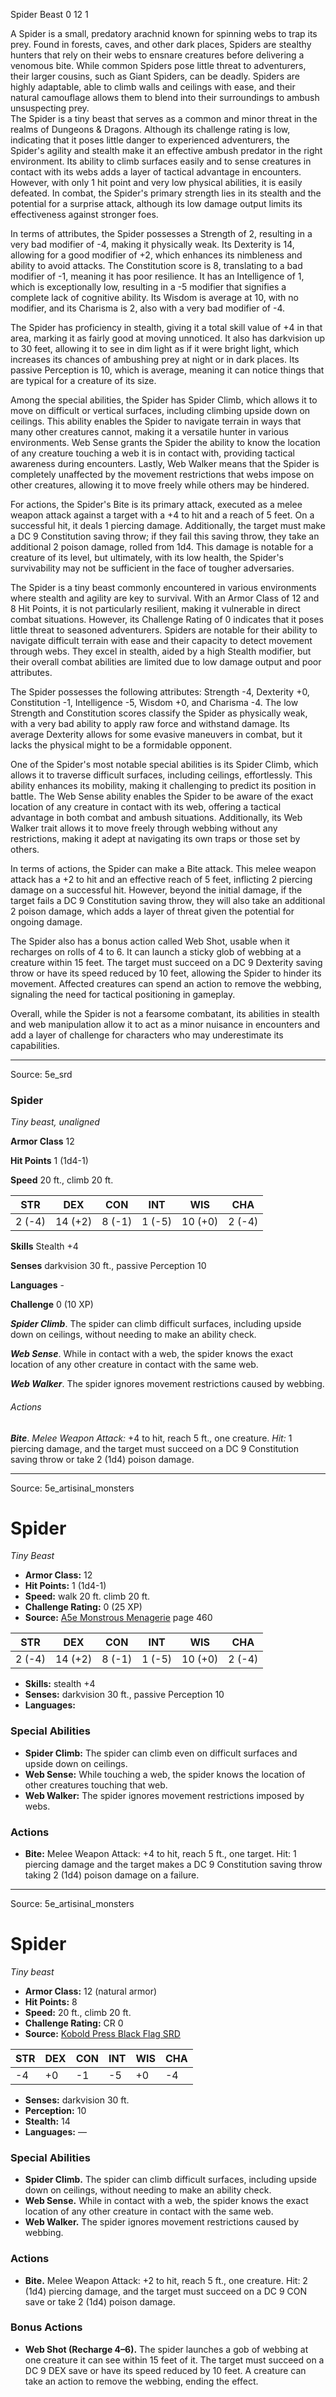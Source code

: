 <MonsterName/>Spider</MonsterName>
<CreatureType/>Beast</CreatureType>
<CR/>0</CR>
<AC/>12</AC>
<HP/>1</HP>
<summary>A Spider is a small, predatory arachnid known for spinning webs to trap its prey. Found in forests, caves, and other dark places, Spiders are stealthy hunters that rely on their webs to ensnare creatures before delivering a venomous bite. While common Spiders pose little threat to adventurers, their larger cousins, such as Giant Spiders, can be deadly. Spiders are highly adaptable, able to climb walls and ceilings with ease, and their natural camouflage allows them to blend into their surroundings to ambush unsuspecting prey.</summary>

<summary>The Spider is a tiny beast that serves as a common and minor threat in the realms of Dungeons & Dragons. Although its challenge rating is low, indicating that it poses little danger to experienced adventurers, the Spider's agility and stealth make it an effective ambush predator in the right environment. Its ability to climb surfaces easily and to sense creatures in contact with its webs adds a layer of tactical advantage in encounters. However, with only 1 hit point and very low physical abilities, it is easily defeated. In combat, the Spider's primary strength lies in its stealth and the potential for a surprise attack, although its low damage output limits its effectiveness against stronger foes.</summary>

<detail>

In terms of attributes, the Spider possesses a Strength of 2, resulting in a very bad modifier of -4, making it physically weak. Its Dexterity is 14, allowing for a good modifier of +2, which enhances its nimbleness and ability to avoid attacks. The Constitution score is 8, translating to a bad modifier of -1, meaning it has poor resilience. It has an Intelligence of 1, which is exceptionally low, resulting in a -5 modifier that signifies a complete lack of cognitive ability. Its Wisdom is average at 10, with no modifier, and its Charisma is 2, also with a very bad modifier of -4.

The Spider has proficiency in stealth, giving it a total skill value of +4 in that area, marking it as fairly good at moving unnoticed. It also has darkvision up to 30 feet, allowing it to see in dim light as if it were bright light, which increases its chances of ambushing prey at night or in dark places. Its passive Perception is 10, which is average, meaning it can notice things that are typical for a creature of its size.

Among the special abilities, the Spider has Spider Climb, which allows it to move on difficult or vertical surfaces, including climbing upside down on ceilings. This ability enables the Spider to navigate terrain in ways that many other creatures cannot, making it a versatile hunter in various environments. Web Sense grants the Spider the ability to know the location of any creature touching a web it is in contact with, providing tactical awareness during encounters. Lastly, Web Walker means that the Spider is completely unaffected by the movement restrictions that webs impose on other creatures, allowing it to move freely while others may be hindered.

For actions, the Spider's Bite is its primary attack, executed as a melee weapon attack against a target with a +4 to hit and a reach of 5 feet. On a successful hit, it deals 1 piercing damage. Additionally, the target must make a DC 9 Constitution saving throw; if they fail this saving throw, they take an additional 2 poison damage, rolled from 1d4. This damage is notable for a creature of its level, but ultimately, with its low health, the Spider's survivability may not be sufficient in the face of tougher adversaries.

The Spider is a tiny beast commonly encountered in various environments where stealth and agility are key to survival. With an Armor Class of 12 and 8 Hit Points, it is not particularly resilient, making it vulnerable in direct combat situations. However, its Challenge Rating of 0 indicates that it poses little threat to seasoned adventurers. Spiders are notable for their ability to navigate difficult terrain with ease and their capacity to detect movement through webs. They excel in stealth, aided by a high Stealth modifier, but their overall combat abilities are limited due to low damage output and poor attributes.

The Spider possesses the following attributes: Strength -4, Dexterity +0, Constitution -1, Intelligence -5, Wisdom +0, and Charisma -4. The low Strength and Constitution scores classify the Spider as physically weak, with a very bad ability to apply raw force and withstand damage. Its average Dexterity allows for some evasive maneuvers in combat, but it lacks the physical might to be a formidable opponent.

One of the Spider's most notable special abilities is its Spider Climb, which allows it to traverse difficult surfaces, including ceilings, effortlessly. This ability enhances its mobility, making it challenging to predict its position in battle. The Web Sense ability enables the Spider to be aware of the exact location of any creature in contact with its web, offering a tactical advantage in both combat and ambush situations. Additionally, its Web Walker trait allows it to move freely through webbing without any restrictions, making it adept at navigating its own traps or those set by others.

In terms of actions, the Spider can make a Bite attack. This melee weapon attack has a +2 to hit and an effective reach of 5 feet, inflicting 2 piercing damage on a successful hit. However, beyond the initial damage, if the target fails a DC 9 Constitution saving throw, they will also take an additional 2 poison damage, which adds a layer of threat given the potential for ongoing damage.

The Spider also has a bonus action called Web Shot, usable when it recharges on rolls of 4 to 6. It can launch a sticky glob of webbing at a creature within 15 feet. The target must succeed on a DC 9 Dexterity saving throw or have its speed reduced by 10 feet, allowing the Spider to hinder its movement. Affected creatures can spend an action to remove the webbing, signaling the need for tactical positioning in gameplay.

Overall, while the Spider is not a fearsome combatant, its abilities in stealth and web manipulation allow it to act as a minor nuisance in encounters and add a layer of challenge for characters who may underestimate its capabilities.</detail>



---

Source: 5e_srd

### Spider

*Tiny beast, unaligned*

**Armor Class** 12

**Hit Points** 1 (1d4-1)

**Speed** 20 ft., climb 20 ft.

| STR    | DEX     | CON    | INT    | WIS     | CHA    |
|--------|---------|--------|--------|---------|--------|
| 2 (-4) | 14 (+2) | 8 (-1) | 1 (-5) | 10 (+0) | 2 (-4) |

**Skills** Stealth +4

**Senses** darkvision 30 ft., passive Perception 10

**Languages** -

**Challenge** 0 (10 XP)

***Spider Climb***. The spider can climb difficult surfaces, including upside down on ceilings, without needing to make an ability check.

***Web Sense***. While in contact with a web, the spider knows the exact location of any other creature in contact with the same web.

***Web Walker***. The spider ignores movement restrictions caused by webbing.

###### Actions

***Bite***. *Melee Weapon Attack:* +4 to hit, reach 5 ft., one creature. *Hit:* 1 piercing damage, and the target must succeed on a DC 9 Constitution saving throw or take 2 (1d4) poison damage.



---

Source: 5e_artisinal_monsters

# Spider

*Tiny* *Beast*

- **Armor Class:** 12
- **Hit Points:** 1 (1d4-1)
- **Speed:** walk 20 ft. climb 20 ft.
- **Challenge Rating:** 0 (25 XP)
- **Source:** [A5e Monstrous Menagerie](https://enpublishingrpg.com/products/level-up-monstrous-menagerie-a5e) page 460

| STR | DEX | CON | INT | WIS | CHA |
| --- | --- | --- | --- | --- | --- |
| 2 (-4) | 14 (+2) | 8 (-1) | 1 (-5) | 10 (+0) | 2 (-4) |

- **Skills:** stealth +4
- **Senses:** darkvision 30 ft., passive Perception 10
- **Languages:** 

### Special Abilities

- **Spider Climb:** The spider can climb even on difficult surfaces and upside down on ceilings.
- **Web Sense:** While touching a web, the spider knows the location of other creatures touching that web.
- **Web Walker:** The spider ignores movement restrictions imposed by webs.

### Actions

- **Bite:** Melee Weapon Attack: +4 to hit, reach 5 ft., one target. Hit: 1 piercing damage and the target makes a DC 9 Constitution saving throw  taking 2 (1d4) poison damage on a failure.






---

Source: 5e_artisinal_monsters

# Spider

*Tiny beast*

- **Armor Class:** 12 (natural armor)
- **Hit Points:** 8
- **Speed:** 20 ft., climb 20 ft.
- **Challenge Rating:** CR 0
- **Source:** [Kobold Press Black Flag SRD](https://koboldpress.com/black-flag-roleplaying/)

| STR | DEX | CON | INT | WIS | CHA |
| --- | --- | --- | --- | --- | --- |
| -4 | +0 | -1 | -5 | +0 | -4 |

- **Senses:** darkvision 30 ft.
- **Perception:** 10
- **Stealth:** 14
- **Languages:** —

### Special Abilities

- **Spider Climb.** The spider can climb difficult surfaces, including upside down on ceilings, without needing to make an ability check.
- **Web Sense.** While in contact with a web, the spider knows the exact location of any other creature in contact with the same web.
- **Web Walker.** The spider ignores movement restrictions caused by webbing.

### Actions

- **Bite.** Melee Weapon Attack: +2 to hit, reach 5 ft., one creature. Hit: 2 (1d4) piercing damage, and the target must succeed on a DC 9 CON save or take 2 (1d4) poison damage.

### Bonus Actions

- **Web Shot (Recharge 4–6).** The spider launches a gob of webbing at one creature it can see within 15 feet of it. The target must succeed on a DC 9 DEX save or have its speed reduced by 10 feet. A creature can take an action to remove the webbing, ending the effect.



